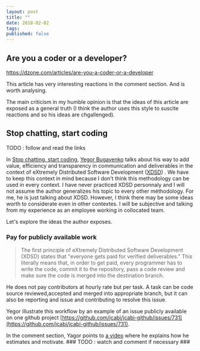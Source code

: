 ```yaml
---
layout: post
title: ""
date: 2018-02-02
tags: 
published: false
---
```


## Are you a coder or a developer?

https://dzone.com/articles/are-you-a-coder-or-a-developer

This article has very interesting reactions in the comment section. And is worth analysing.

The main criticism in my humble opinion is that the ideas of this article are exposed as a general truth (I think the author uses
this style to suscite reactions and so his ideas are chgallenged).

## Stop chatting, start coding

TODO : follow and read the links 

In [Stop chatting, start coding](http://www.yegor256.com/2014/10/07/stop-chatting-start-coding.html), 
[Yegor Bugayenko](https://disqus.com/by/yegor256/) talks about his way to add value, efficiency and transparency 
in communication and deliverables in the context of eXtremely Distributed Software Development ([XDSD](http://www.xdsd.org/)) . 
We have to keep this context in mind because I don't think this methodology can be used in every context. I have never practiced 
XDSD personnaly and I will not assume the author generalizes his topic to every other méthodology. For me, he is just talking about XDSD.
However, I think there may be some ideas worth to considerate even in other contextes. I will be subjective and talking from my experience 
as an employee working in collocated team.

Let's explore the ideas the author exposes.

### Pay for publicly available work

> The first principle of eXtremely Distributed Software Development (XDSD) states that "everyone gets paid for verified deliverables." 
> This literally means that, in order to get paid, every programmer has to write the code, commit it to the repository, pass a code 
> review and make sure the code is merged into the destination branch.

He does not pay contributors at hourly rate but per task. A task can be code 
source reviewed,accepted and merged into appropriate branch, but it can also be reporting and issue and contributing 
to resolve this issue.

Yegor illustrate this workflow by an example of an issue publicly available on one github project [https://github.com/jcabi/jcabi-github/issues/731](https://github.com/jcabi/jcabi-github/issues/731).

In the comment section, Yagor points to [a video](https://www.youtube.com/watch?v=7EytYc7K5JA) where he explains how he estimates 
and motivate. ### TODO : watch and comment if necessary ###


